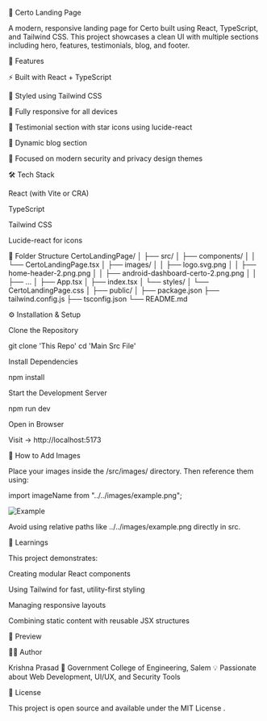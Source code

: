 📱 Certo Landing Page

A modern, responsive landing page for Certo built using React, TypeScript, and Tailwind CSS.
This project showcases a clean UI with multiple sections including hero, features, testimonials, blog, and footer.

🚀 Features

⚡ Built with React + TypeScript

🎨 Styled using Tailwind CSS

📱 Fully responsive for all devices

💬 Testimonial section with star icons using lucide-react

📰 Dynamic blog section

🔐 Focused on modern security and privacy design themes

🛠️ Tech Stack

React (with Vite or CRA)

TypeScript

Tailwind CSS

Lucide-react for icons

📂 Folder Structure
CertoLandingPage/
│
├── src/
│   ├── components/
│   │   └── CertoLandingPage.tsx
│   ├── images/
│   │   ├── logo.svg.png
│   │   ├── home-header-2.png.png
│   │   ├── android-dashboard-certo-2.png.png
│   │   ├── ...
│   ├── App.tsx
│   ├── index.tsx
│   └── styles/
│       └── CertoLandingPage.css
│
├── public/
│
├── package.json
├── tailwind.config.js
├── tsconfig.json
└── README.md

⚙️ Installation & Setup

Clone the Repository

git clone 'This Repo'
cd 'Main Src File'


Install Dependencies

npm install


Start the Development Server

npm run dev


Open in Browser

Visit → http://localhost:5173

🧩 How to Add Images

Place your images inside the /src/images/ directory.
Then reference them using:

import imageName from "../../images/example.png";

<img src={imageName} alt="Example" />


Avoid using relative paths like ../../images/example.png directly in src.

🧠 Learnings

This project demonstrates:

Creating modular React components

Using Tailwind for fast, utility-first styling

Managing responsive layouts

Combining static content with reusable JSX structures

📸 Preview

🧑‍💻 Author

Krishna Prasad
📍 Government College of Engineering, Salem
💡 Passionate about Web Development, UI/UX, and Security Tools

📝 License

This project is open source and available under the MIT License
.

